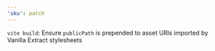 ```yaml
---
'sku': patch
---
```


`vite build`: Ensure `publicPath` is prepended to asset URls imported by Vanilla Extract stylesheets
